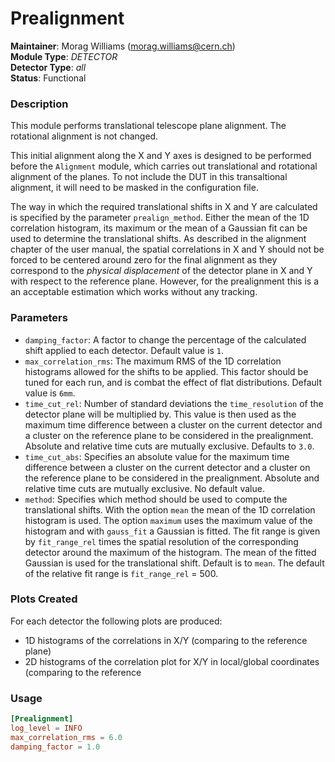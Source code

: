 # Prealignment
**Maintainer**: Morag Williams (<morag.williams@cern.ch>)   
**Module Type**: *DETECTOR*  
**Detector Type**: *all*  
**Status**: Functional   

### Description
This module performs translational telescope plane alignment. The rotational alignment is not changed.

This initial alignment along the X and Y axes is designed to be performed before the `Alignment` module, which carries out translational and rotational alignment of the planes. To not include the DUT in this transaltional alignment, it will need to be masked in the configuration file.

The way in which the required translational shifts in X and Y are calculated is specified by the parameter `prealign_method`.
Either the mean of the 1D correlation histogram, its maximum or the mean of a Gaussian fit can be used to determine the translational shifts. 
As described in the alignment chapter of the user manual, the spatial correlations in X and Y should not be forced to be centered around zero for the final alignment as they correspond to the *physical displacement* of the detector plane in X and Y with respect to the reference plane.
However, for the prealignment this is a an acceptable estimation which works without any tracking.

### Parameters
* `damping_factor`: A factor to change the percentage of the calculated shift applied to each detector. Default value is `1`.
* `max_correlation_rms`: The maximum RMS of the 1D correlation histograms allowed for the shifts to be applied. This factor should be tuned for each run, and is combat the effect of flat distributions. Default value is `6mm`.
* `time_cut_rel`: Number of standard deviations the `time_resolution` of the detector plane will be multiplied by. This value is then used as the maximum time difference between a cluster on the current detector and a cluster on the reference plane to be considered in the prealignment. Absolute and relative time cuts are mutually exclusive. Defaults to `3.0`.
* `time_cut_abs`: Specifies an absolute value for the maximum time difference between a cluster on the current detector and a cluster on the reference plane to be considered in the prealignment. Absolute and relative time cuts are mutually exclusive. No default value.
* `method`: Specifies which method should be used to compute the translational shifts. With the option `mean` the mean of the 1D correlation histogram is used. The option `maximum` uses the maximum value of the histogram and with `gauss_fit` a Gaussian is fitted. The fit range is given by `fit_range_rel` times the spatial resolution of the corresponding detector around the maximum of the histogram. The mean of the fitted Gaussian is used for the translational shift. Default is to `mean`. The default of the relative fit range is `fit_range_rel` = 500.

### Plots Created

For each detector the following plots are produced:

* 1D histograms of the correlations in X/Y (comparing to the reference plane)
* 2D histograms of the correlation plot for X/Y in local/global coordinates (comparing to the reference

### Usage
```toml
[Prealignment]
log_level = INFO
max_correlation_rms = 6.0
damping_factor = 1.0
```
